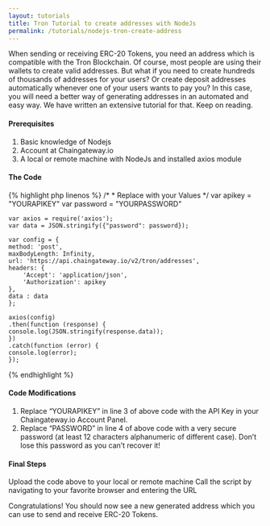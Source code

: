 ```yaml
---
layout: tutorials
title: Tron Tutorial to create addresses with NodeJs
permalink: /tutorials/nodejs-tron-create-address
---
```


When sending or receiving ERC-20 Tokens, you need an address which is compatible with the Tron Blockchain. Of course, most people are using their wallets to create valid addresses. But what if you need to create hundreds of thousands of addresses for your users? Or create deposit addresses automatically whenever one of your users wants to pay you? In this case, you will need a better way of generating addresses in an automated and easy way. We have written an extensive tutorial for that. Keep on reading.

#### Prerequisites

1. Basic knowledge of Nodejs
2. Account at Chaingateway.io
3. A local or remote machine with NodeJs and installed axios module

#### The Code

{% highlight php linenos %}
    /*
    * Replace with your Values
    */
    var apikey = "YOURAPIKEY"
    var password = "YOURPASSWORD"

    var axios = require('axios');
    var data = JSON.stringify({"password": password});

    var config = {
    method: 'post',
    maxBodyLength: Infinity,
    url: 'https://api.chaingateway.io/v2/tron/addresses',
    headers: { 
        'Accept': 'application/json',
        'Authorization': apikey
    },
    data : data
    };

    axios(config)
    .then(function (response) {
    console.log(JSON.stringify(response.data));
    })
    .catch(function (error) {
    console.log(error);
    });

{% endhighlight %}



#### Code Modifications

1. Replace “YOURAPIKEY” in line 3 of above code with the API Key in your Chaingateway.io Account Panel.
2. Replace “PASSWORD” in line 4 of above code with a very secure password (at least 12 characters alphanumeric of different case). Don’t lose this password as you can’t recover it!

#### Final Steps

Upload the code above to your local or remote machine
Call the script by navigating to your favorite browser and entering the URL

Congratulations! You should now see a new generated address which you can use to send and receive ERC-20 Tokens. 